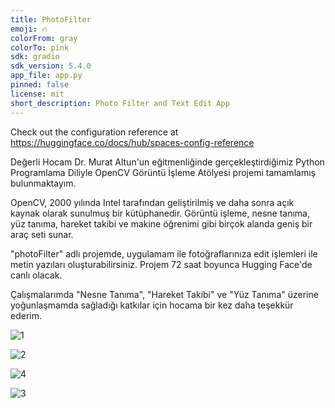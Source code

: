```yaml
---
title: PhotoFilter
emoji: 🔥
colorFrom: gray
colorTo: pink
sdk: gradio
sdk_version: 5.4.0
app_file: app.py
pinned: false
license: mit
short_description: Photo Filter and Text Edit App
---
```


Check out the configuration reference at https://huggingface.co/docs/hub/spaces-config-reference

Değerli Hocam Dr. Murat Altun'un eğitmenliğinde gerçekleştirdiğimiz Python Programlama Diliyle OpenCV Görüntü İşleme Atölyesi projemi tamamlamış bulunmaktayım.

OpenCV, 2000 yılında Intel tarafından geliştirilmiş ve daha sonra açık kaynak olarak sunulmuş bir kütüphanedir. Görüntü işleme, nesne tanıma, yüz tanıma, hareket takibi ve makine öğrenimi gibi birçok alanda geniş bir araç seti sunar.

"photoFilter" adlı projemde, uygulamam ile fotoğraflarınıza edit işlemleri ile metin yazıları oluşturabilirsiniz. Projem 72 saat boyunca Hugging Face'de canlı olacak.

Çalışmalarımda "Nesne Tanıma", "Hareket Takibi" ve "Yüz Tanıma" üzerine yoğunlaşmamda sağladığı katkılar için hocama bir kez daha teşekkür ederim.


![1](https://github.com/user-attachments/assets/14d8770b-2390-4aef-a89c-b76380bc3400)

![2](https://github.com/user-attachments/assets/7ce4d3ee-9963-402d-8afe-1ecf95c573ad)

![4](https://github.com/user-attachments/assets/76330349-bcec-4bfd-ac8e-ca22b97ab610)

![3](https://github.com/user-attachments/assets/cf650e29-f28c-4c75-9614-bc6751f6e991)
